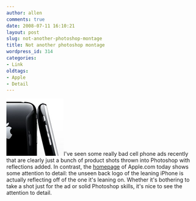 ```yaml
---
author: allen
comments: true
date: 2008-07-11 16:10:21
layout: post
slug: not-another-photoshop-montage
title: Not another photoshop montage
wordpress_id: 314
categories:
- Link
oldtags:
- Apple
- Detail
---
```


![](/images/wp-uploads/2008/07/iphone3g1.jpg)I've seen some really bad cell phone ads recently that are clearly just a bunch of product shots thrown into Photoshop with reflections added. In contrast, the [homepage](http://apple.com) of Apple.com today shows some attention to detail: the unseen back logo of the leaning iPhone is actually reflecting off of the one it's leaning on. Whether it's bothering to take a shot just for the ad or solid Photoshop skills, it's nice to see the attention to detail.
